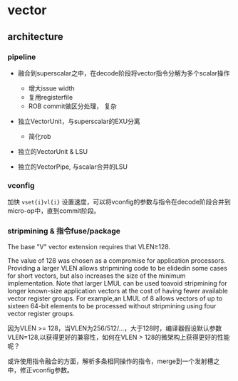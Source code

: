 # vector    

## architecture   


### pipeline

- 融合到superscalar之中，在decode阶段将vector指令分解为多个scalar操作
   * 增大issue width       
   * 复用registerfile     
   * ROB commit做区分处理， 复杂   

- 独立VectorUnit，与superscalar的EXU分离     
  * 简化rob  

- 独立的VectorUnit & LSU

- 独立的VectorPipe, 与scalar合并的LSU


### vconfig

  加快 `vset{i}vl{i}` 设置速度，可以将vconfig的参数与指令在decode阶段合并到micro-op中，直到commit阶段。

### stripmining & 指令fuse/package

The base "V" vector extension requires that VLEN≥128.

The value of 128 was chosen as a compromise for application processors. Providing a larger VLEN allows stripmining code to be elidedin some cases for short vectors, but also increases the size of the minimum implementation. Note that larger LMUL can be used toavoid stripmining for longer known-size application vectors at the cost of having fewer available vector register groups. For example,an LMUL of 8 allows vectors of up to sixteen 64-bit elements to be processed without stripmining using four vector register groups.

因为VLEN >= 128，当VLEN为256/512/...，大于128时，编译器假设默认参数VLEN=128,以获得更好的兼容性，如何在VLEN > 128的微架构上获得更好的性能呢？

或许使用指令融合的方面，解析多条相同操作的指令，merge到一个发射槽之中，修正vconfig参数。




